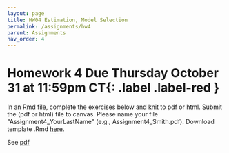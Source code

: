 ```yaml
---
layout: page
title: HW04 Estimation, Model Selection
permalink: /assignments/hw4
parent: Assignments
nav_order: 4
---
```

  
# Homework 4 **Due Thursday October 31 at 11:59pm CT**{: .label .label-red }
  
In an Rmd file, complete the exercises below and knit to pdf or html. Submit the (pdf or html) file to canvas. Please name your file "Assignment4_YourLastName" (e.g., Assignment4_Smith.pdf).
Download template .Rmd [here](https://github.com/jlacasa/stat705_fall2024/blob/main/homeworks/hw4.Rmd).

See [pdf](../homeworks/hw4.pdf)  


